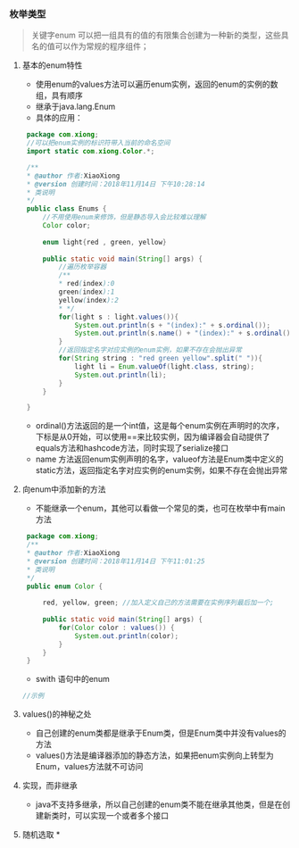 ### 枚举类型

> 关键字enum 可以把一组具有的值的有限集合创建为一种新的类型，这些具名的值可以作为常规的程序组件；

1. 基本的enum特性
   * 使用enum的values方法可以遍历enum实例，返回的enum的实例的数组，具有顺序
   * 继承于java.lang.Enum
   * 具体的应用：
   ```java
    package com.xiong;
    //可以把enum实例的标识符带入当前的命名空间
    import static com.xiong.Color.*;

    /**
    * @author 作者:XiaoXiong
    * @version 创建时间：2018年11月14日 下午10:28:14
    * 类说明
    */
    public class Enums {
        //不用使用enum来修饰，但是静态导入会比较难以理解
        Color color;
        
        enum light{red , green, yellow}
        
        public static void main(String[] args) {
            //遍历枚举容器  
            /**
            * red(index):0
            green(index):1
            yellow(index):2
            * */
            for(light s : light.values()){
                System.out.println(s + "(index):" + s.ordinal());
                System.out.println(s.name() + "(index):" + s.ordinal());
            }
            //返回指定名字对应实例的enum实例，如果不存在会抛出异常
            for(String string : "red green yellow".split(" ")){
                light li = Enum.valueOf(light.class, string);
                System.out.println(li);
            }
        }

    }
    ```
    * ordinal()方法返回的是一个int值，这是每个enum实例在声明时的次序，下标是从0开始，可以使用==来比较实例，因为编译器会自动提供了equals方法和hashcode方法，同时实现了serialize接口
    * name 方法返回enum实例声明的名字，valueof方法是Enum类中定义的static方法，返回指定名字对应实例的enum实例，如果不存在会抛出异常

2. 向enum中添加新的方法

   * 不能继承一个enum，其他可以看做一个常见的类，也可在枚举中有main方法
   ```java
    package com.xiong;
    /**
    * @author 作者:XiaoXiong
    * @version 创建时间：2018年11月14日 下午11:01:25
    * 类说明
    */
    public enum Color {
        
        red, yellow, green; //加入定义自己的方法需要在实例序列最后加一个;
        
        public static void main(String[] args) {
            for(Color color : values()) {
                System.out.println(color);
            }
        }
    }
   ```

   * swith 语句中的enum
   ```java
   //示例
   ```
4. values()的神秘之处
   * 自己创建的enum类都是继承于Enum类，但是Enum类中并没有values的方法
   * values()方法是编译器添加的静态方法，如果把enum实例向上转型为Enum，values方法就不可访问
5. 实现，而非继承
   * java不支持多继承，所以自己创建的enum类不能在继承其他类，但是在创建新类时，可以实现一个或者多个接口
6. 随机选取
   * 
      
   